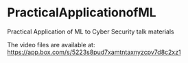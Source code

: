 # PracticalApplicationofML
Practical Application of ML to Cyber Security talk materials

The video files are available at: https://app.box.com/s/5223s8pud7xamtntaxnyzcpv7d8c2xz1
